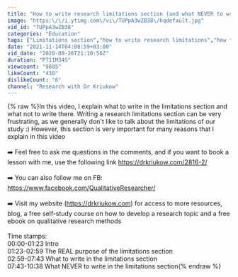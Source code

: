 ```yaml
---
title: "How to write research limitations section (and what NEVER to write there)"
image: "https:\/\/i.ytimg.com\/vi\/TUPpA3wZB38\/hqdefault.jpg"
vid_id: "TUPpA3wZB38"
categories: "Education"
tags: ["Limitations section","how to write research limitations","how to write research limitations section"]
date: "2021-11-14T04:08:59+03:00"
vid_date: "2020-08-26T21:10:56Z"
duration: "PT11M34S"
viewcount: "9885"
likeCount: "430"
dislikeCount: "6"
channel: "Research with Dr Kriukow"
---
```

{% raw %}In this video, I explain what to write in the limitations section and what not to write there. Writing a research limitations section can be very frustrating, as we generally don't like to talk about the limitations of our study :) However, this section is very important for many reasons that I explain in this video<br /><br />➡️ Feel free to ask me questions in the comments, and if you want to book a lesson with me, use the following link <a rel="nofollow" target="blank" href="https://drkriukow.com/2816-2/">https://drkriukow.com/2816-2/</a><br /><br />➡️ You can also follow me on FB: <a rel="nofollow" target="blank" href="https://www.facebook.com/QualitativeResearcher/">https://www.facebook.com/QualitativeResearcher/</a><br /><br />➡️ Visit my website (<a rel="nofollow" target="blank" href="https://drkriukow.com)">https://drkriukow.com)</a> for access to more resources, blog, a free self-study course on how to develop a research topic and a free ebook on qualitative research methods<br /><br />Time stamps:<br />00:00-01:23 Intro<br />01:23-02:59 The REAL purpose of the limitations section<br />02:59-07:43 What to write in the limitations section<br />07:43-10:38 What NEVER to write in the limitations section{% endraw %}
